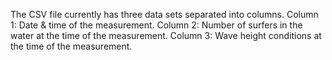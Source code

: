 The CSV file currently has three data sets separated into columns.
​
Column 1: Date & time of the measurement.
Column 2: Number of surfers in the water at the time of the measurement.
Column 3: Wave height conditions at the time of the measurement.
